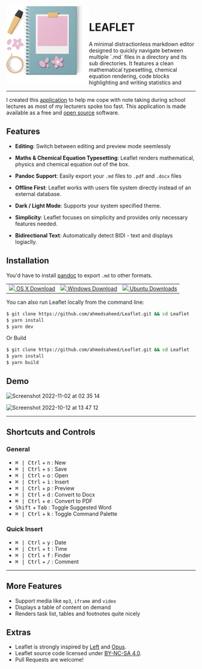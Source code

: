 <img src="https://raw.githubusercontent.com/ahmedsaheed/Leaflet/master/renderer/public/images/test.png" align="left" width="220"/>

# LEAFLET
A minimal distractionless markdown editor designed to quickly navigate between multiple \`.md\` files in a directory and its sub directories. It features a clean mathematical typesetting, chemical equation rendering, code blocks highlighting and writing statistics and


---

I created this <a href="http://github.com/ahmedsaheed/Leaflet" target="_blank" rel="noreferrer" class="external">application</a> to help me cope with note taking during school lectures as most of my lecturers spoke too fast. This application is made available as a free and <a href="https://github.com/ahmedsaheed/Leaflet" target="_blank" rel="noreferrer" class="external ">open source</a> software.

## Features

- **Editing**: Switch between editing and preview mode seemlessly

- **Maths & Chemical Equation Typesetting**: Leaflet renders mathematical, physics and chemical equation out of the box.

- **Pandoc Support**: Easily export your `.md` files to `.pdf` and `.docx` files

- **Offline First**: Leaflet works with users file system directly instead of an external database.

- **Dark / Light Mode**: Supports your system specified theme.

- **Simplicity**: Leaflet focuses on simplicity and provides only necessary features needed.

- **Bidirectional Text**: Automatically detect BIDI - text and displays logiaclly.
## Installation

You'd have to install [pandoc](https://github.com/jgm/pandoc/blob/master/INSTALL.md) to export `.md` to other formats.

<div align="center">
     <table>
    <tbody>
      <tr>
        <td>
          <a href="https://github.com/ahmedsaheed/Leaflet/releases/download/v0.0.3/Leaflet-0.0.3.dmg">
          <img src="https://api.iconify.design/simple-icons:apple.svg?color=%23888888"/>
          OS X Download</a>
        </td>
        <td>
          <a href="https://github.com/ahmedsaheed/Leaflet/releases/download/v0.0.3/Leaflet-Setup-0.0.3.exe">
          <img src="https://api.iconify.design/icomoon-free:windows.svg?color=%23888888"/>
          Windows Download</a>
        </td>
        <td>
          <a href="https://github.com/ahmedsaheed/Leaflet/releases/download/v0.0.3/leaflet_0.0.3_amd64.deb">
          <img src="https://api.iconify.design/codicon:terminal-ubuntu.svg?color=%23888888"/>
          Ubuntu Downloads</a>
        </td>
      </tr>
    </tbody>
  </table>
  
</div>

  


You can also run Leaflet locally from the command line:

```bash
$ git clone https://github.com/ahmedsaheed/Leaflet.git && cd Leaflet
$ yarn install
$ yarn dev
```

Or Build 

```bash
$ git clone https://github.com/ahmedsaheed/Leaflet.git && cd Leaflet
$ yarn install
$ yarn build
```



## Demo
![Screenshot 2022-11-02 at 02 35 14](https://user-images.githubusercontent.com/87912847/199382083-01350207-b576-4501-ba20-82de98428dbc.png)


![Screenshot 2022-10-12 at 13 47 12](https://user-images.githubusercontent.com/87912847/195346382-0b29051c-5f10-4c3b-865c-942398108aa7.png)



---
## Shortcuts and Controls

### General
- <kbd>⌘ | Ctrl</kbd> + <kbd>n</kbd> : New
- <kbd>⌘ | Ctrl</kbd> + <kbd>s</kbd> : Save
- <kbd>⌘ | Ctrl</kbd> + <kbd>o</kbd> : Open
- <kbd>⌘ | Ctrl</kbd> + <kbd>i</kbd> : Insert
- <kbd>⌘ | Ctrl</kbd> + <kbd>p</kbd> : Preview
- <kbd>⌘ | Ctrl</kbd> + <kbd>d</kbd> : Convert to Docx
- <kbd>⌘ | Ctrl</kbd> + <kbd>e</kbd> : Convert to PDF
- <kbd>Shift</kbd> + <kbd>Tab</kbd> : Toggle Suggested Word
- <kbd>⌘ | Ctrl</kbd> + <kbd>k</kbd> : Toggle Command Palette




### Quick Insert
- <kbd>⌘ | Ctrl</kbd> + <kbd>y</kbd> : Date
- <kbd>⌘ | Ctrl</kbd> + <kbd>t</kbd> : Time
- <kbd>⌘ | Ctrl</kbd> + <kbd>f</kbd> : Finder
- <kbd>⌘ | Ctrl</kbd> + <kbd>/</kbd> : Comment

---
## More Features

- Support media like `mp3`, `iframe` and `video` 
- Displays a table of content on demand
- Renders task list, tables and footnotes  quite nicely 

## Extras
- Leaflet is strongly inspired by [Left](https://github.com/hundredrabbits/left) and [Opus](https://github.com/pacocoursey/Opus).
- Leaflet source code  licensed under [BY-NC-SA 4.0](https://creativecommons.org/licenses/by-nc-sa/4.0/).
- Pull Requests are welcome!

